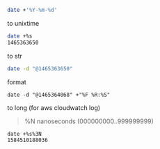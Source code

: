 ```bash
date +'%Y-%m-%d'
```


to unixtime
```bash
date +%s
1465363650
```

to str
```bash
date -d "@1465363650"
```

format
```
date -d "@1465364068" +"%F %R:%S"
```

to long (for aws cloudwatch log)
> %N     nanoseconds (000000000..999999999)
```
date +%s%3N
1584510188036
```
